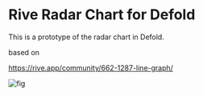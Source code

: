 # Rive Radar Chart for Defold
This is a prototype of the radar chart in Defold.

based on

https://rive.app/community/662-1287-line-graph/

![fig](https://user-images.githubusercontent.com/38267288/173470881-dc3a74e2-46f4-4131-993a-652919f53462.gif)
